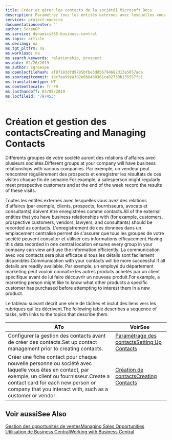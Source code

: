 ```yaml
---
title: Créer et gérer les contacts de la société| Microsoft Docs
description: Paramétrez tous les entités externes avec lesquelles vous avez une relation d'affaires (par exemple les prospects, les clients, les fournisseurs, et les consultants) comme contacts.
services: project-madeira
documentationcenter: ''
author: SorenGP
ms.service: dynamics365-business-central
ms.topic: article
ms.devlang: na
ms.tgt_pltfrm: na
ms.workload: na
ms.search.keywords: relationship, prospect
ms.date: 02/26/2019
ms.author: sgroespe
ms.openlocfilehash: af87183dfd9785bfbe3dd56794682d13a5057ada
ms.sourcegitcommit: 1bcfaa99ea302e6b84b8361ca02730b135557fc1
ms.translationtype: HT
ms.contentlocale: fr-FR
ms.lasthandoff: 03/08/2019
ms.locfileid: "797453"
---
```

# <a name="creating-and-managing-contacts"></a><span data-ttu-id="8b571-103">Création et gestion des contacts</span><span class="sxs-lookup"><span data-stu-id="8b571-103">Creating and Managing Contacts</span></span>
<span data-ttu-id="8b571-104">Différents groupes de votre société auront des relations d'affaires avec plusieurs sociétés.</span><span class="sxs-lookup"><span data-stu-id="8b571-104">Different groups at your company will have business relationships with various companies.</span></span> <span data-ttu-id="8b571-105">Par exemple, un vendeur peut rencontrer régulièrement des prospects et enregistrer les résultats de ces visites chaque fin de semaine.</span><span class="sxs-lookup"><span data-stu-id="8b571-105">For example, a salesperson might regularly meet prospective customers and at the end of the week record the results of these visits.</span></span>

<span data-ttu-id="8b571-106">Toutes les entités externes avec lesquelles vous avez des relations d'affaires (par exemple, clients, prospects, fournisseurs, avocats et consultants) doivent être enregistrées comme contacts.</span><span class="sxs-lookup"><span data-stu-id="8b571-106">All of the external entities that you have business relationships with (for example, customers, prospective customers, vendors, lawyers, and consultants) should be recorded as contacts.</span></span> <span data-ttu-id="8b571-107">L'enregistrement de ces données dans un emplacement centralisé permet de s'assurer que tous les groupes de votre société peuvent consulter et utiliser ces informations efficacement.</span><span class="sxs-lookup"><span data-stu-id="8b571-107">Having this data recorded in one central location ensures every group in your company can view and use the information efficiently.</span></span> <span data-ttu-id="8b571-108">La communication avec vos contacts sera plus efficace si tous les détails sont facilement disponibles.</span><span class="sxs-lookup"><span data-stu-id="8b571-108">Communication with your contacts will be more successful if all details are readily available.</span></span> <span data-ttu-id="8b571-109">Par exemple, un employé du département marketing peut vouloir connaître les autres produits achetés par un client spécifique avant de lui faire découvrir un nouveau produit.</span><span class="sxs-lookup"><span data-stu-id="8b571-109">For example, a marketing person might like to know what other products a specific customer has purchased before attempting to interest them in a new product.</span></span>

<span data-ttu-id="8b571-110">Le tableau suivant décrit une série de tâches et inclut des liens vers les rubriques qui les décrivent.</span><span class="sxs-lookup"><span data-stu-id="8b571-110">The following table describes a sequence of tasks, with links to the topics that describe them.</span></span>

| <span data-ttu-id="8b571-111">À</span><span class="sxs-lookup"><span data-stu-id="8b571-111">To</span></span> | <span data-ttu-id="8b571-112">Voir</span><span class="sxs-lookup"><span data-stu-id="8b571-112">See</span></span> |
| --- | --- |
| <span data-ttu-id="8b571-113">Configurer la gestion des contacts avant de créer des contacts.</span><span class="sxs-lookup"><span data-stu-id="8b571-113">Set up contact management prior to creating contacts.</span></span> |[<span data-ttu-id="8b571-114">Paramétrage des contacts</span><span class="sxs-lookup"><span data-stu-id="8b571-114">Setting Up Contacts</span></span>](marketing-setup-contacts.md) |
| <span data-ttu-id="8b571-115">Créer une fiche contact pour chaque nouvelle personne ou société avec laquelle vous êtes en contact, par exemple, un client ou fournisseur.</span><span class="sxs-lookup"><span data-stu-id="8b571-115">Create a contact card for each new person or company that you interact with, such as a customer or vendor.</span></span> |[<span data-ttu-id="8b571-116">Création de contacts</span><span class="sxs-lookup"><span data-stu-id="8b571-116">Creating Contacts</span></span>](marketing-create-contact-companies.md) |

## <a name="see-also"></a><span data-ttu-id="8b571-117">Voir aussi</span><span class="sxs-lookup"><span data-stu-id="8b571-117">See Also</span></span>
[<span data-ttu-id="8b571-118">Gestion des opportunités de ventes</span><span class="sxs-lookup"><span data-stu-id="8b571-118">Managing Sales Opportunities</span></span>](marketing-manage-sales-opportunities.md)  
[<span data-ttu-id="8b571-119">Utilisation de Business Central</span><span class="sxs-lookup"><span data-stu-id="8b571-119">Working with Business Central</span></span>](ui-work-product.md)  
